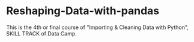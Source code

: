 # Reshaping-Data-with-pandas
This is the 4th or final course of "Importing &amp; Cleaning Data with Python",  SKILL TRACK of Data Camp.
